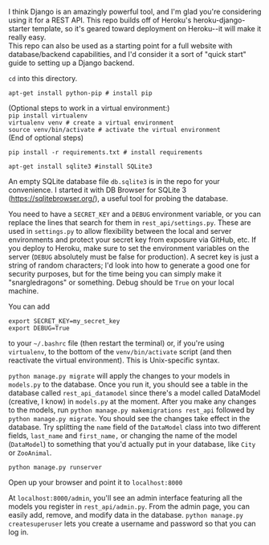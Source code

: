 I think Django is an amazingly powerful tool, and I'm glad you're considering using it for a REST API. This repo builds off of Heroku's heroku-django-starter template, so it's geared toward deployment on Heroku--it will make it really easy.  
This repo can also be used as a starting point for a full website with database/backend capabilities, and I'd consider it a sort of "quick start" guide to setting up a Django backend.  

`cd` into this directory.

`apt-get install python-pip # install pip`  

(Optional steps to work in a virtual environment:)  
`pip install virtualenv`  
`virtualenv venv # create a virtual environment`  
`source venv/bin/activate # activate the virtual environment`  
(End of optional steps)  

`pip install -r requirements.txt # install requirements`  

`apt-get install sqlite3 #install SQLite3`  

An empty SQLite database file `db.sqlite3` is in the repo for your convenience. I started it with DB Browser for SQLite 3 (https://sqlitebrowser.org/), a useful tool for probing the database.  

You need to have a `SECRET_KEY` and a `DEBUG` environment variable, or you can replace the lines that search for them in `rest_api/settings.py`. These are used in `settings.py` to allow flexibility between the local and server environments and protect your secret key from exposure via GitHub, etc. If you deploy to Heroku, make sure to set the environment variables on the server (`DEBUG` absolutely must be false for production). A secret key is just a string of random characters; I'd look into how to generate a good one for security purposes, but for the time being you can simply make it "snargledragons" or something. Debug should be `True` on your local machine.  

You can add  
```
export SECRET_KEY=my_secret_key
export DEBUG=True
```  
to your `~/.bashrc` file (then restart the terminal) or, if you're using `virtualenv`, to the bottom of the `venv/bin/activate` script (and then reactivate the virtual environment). This is Unix-specific syntax.

`python manage.py migrate` will apply the changes to your models in `models.py` to the database. Once you run it, you should see a table in the database called `rest_api_datamodel` since there's a model called DataModel (creative, I know) in `models.py` at the moment. After you make any changes to the models, run `python manage.py makemigrations rest_api` followed by `python manage.py migrate`. You should see the changes take effect in the database. Try splitting the `name` field of the `DataModel` class into two different fields, `last_name` and `first_name,` or changing the name of the model (`DataModel`) to something that you'd actually put in your database, like `City` or `ZooAnimal`.

`python manage.py runserver`

Open up your browser and point it to `localhost:8000`

At `localhost:8000/admin`, you'll see an admin interface featuring all the models you register in `rest_api/admin.py`. From the admin page, you can easily add, remove, and modify data in the database. `python manage.py createsuperuser` lets you create a username and password so that you can log in.

